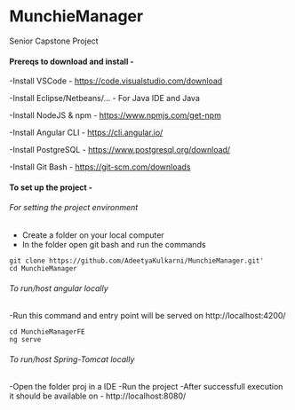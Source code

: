 # MunchieManager
Senior Capstone Project

#### Prereqs to download and install -


-Install VSCode - https://code.visualstudio.com/download

-Install Eclipse/Netbeans/... - For Java IDE and Java

-Install NodeJS & npm - https://www.npmjs.com/get-npm

-Install Angular CLI - https://cli.angular.io/

-Install PostgreSQL - https://www.postgresql.org/download/

-Install Git Bash - https://git-scm.com/downloads


#### To set up the project - 

###### For setting the project environment 
- Create a folder on your local computer
- In the folder open git bash and run the commands
```
git clone https://github.com/AdeetyaKulkarni/MunchieManager.git'
cd MunchieManager
```

###### To run/host angular locally 
-Run this command and entry point will be served on http://localhost:4200/
```
cd MunchieManagerFE
ng serve
```

###### To run/host Spring-Tomcat locally
-Open the folder proj in a IDE
-Run the project
-After successfull execution it should be available on - http://localhost:8080/
